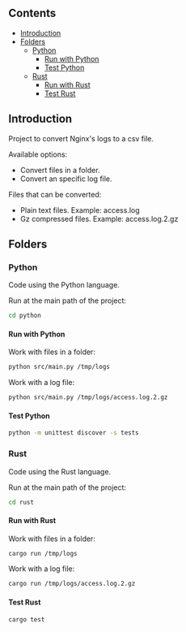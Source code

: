 ## Contents

- [Introduction](#introduction)
- [Folders](#folders)
  - [Python](#python)
    - [Run with Python](#run-with-python)
    - [Test Python](#test-python)
  - [Rust](#rust)
    - [Run with Rust](#run-with-rust)
    - [Test Rust](#test-rust)

## Introduction

Project to convert Nginx's logs to a csv file.

Available options:

- Convert files in a folder.
- Convert an specific log file.

Files that can be converted:

- Plain text files. Example: access.log
- Gz compressed files. Example: access.log.2.gz


## Folders

### Python

Code using the Python language.

Run at the main path of the project:

```bash
cd python
```

#### Run with Python

Work with files in a folder:

```bash
python src/main.py /tmp/logs
```

Work with a log file:

```bash
python src/main.py /tmp/logs/access.log.2.gz
```

#### Test Python

```bash
python -m unittest discover -s tests
```

### Rust

Code using the Rust language.

Run at the main path of the project:

```bash
cd rust
```

#### Run with Rust

Work with files in a folder:

```bash
cargo run /tmp/logs
```

Work with a log file:

```bash
cargo run /tmp/logs/access.log.2.gz
```

#### Test Rust

```bash
cargo test
```

